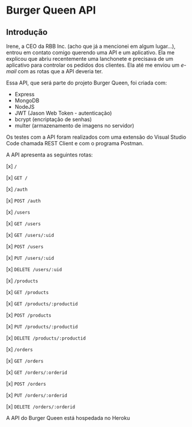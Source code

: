 # Burger Queen API

## Introdução

Irene, a CEO da RBB Inc. (acho que já a mencionei em algum lugar...), entrou em contato comigo querendo uma API e um aplicativo. Ela me explicou que abriu recentemente uma lanchonete e precisava de um aplicativo para controlar os pedidos dos clientes. Ela até me enviou um *e-mail* com as rotas que a API deveria ter.

Essa API, que será parte do projeto Burger Queen, foi criada com:

* Express
* MongoDB
* NodeJS
* JWT (Jason Web Token - autenticação)
* bcrypt (encriptação de senhas)
* multer (armazenamento de imagens no servidor)

Os testes com a API foram realizados com uma extensão do Visual Studio Code chamada REST Client e com o programa Postman.

A API apresenta as seguintes rotas:

[x] `/`

[x] `GET /`

[x] `/auth` 

[x] `POST /auth`

[x] `/users`

[x] `GET /users`

[x] `GET /users/:uid`

[x] `POST /users`

[x] `PUT /users/:uid`

[x] `DELETE /users/:uid`

[x] `/products`

[x] `GET /products`

[x] `GET /products/:productid`

[x] `POST /products`

[x] `PUT /products/:productid`

[x] `DELETE /products/:productid`

[x] `/orders`

[x] `GET /orders`

[x] `GET /orders/:orderid`

[x] `POST /orders`

[x] `PUT /orders/:orderid`

[x] `DELETE /orders/:orderid`

A API do Burger Queen está hospedada no Heroku